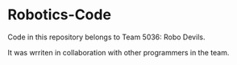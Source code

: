 # Robotics-Code

Code in this repository belongs to Team 5036: Robo Devils.

It was wrriten in collaboration with other programmers in the team.
